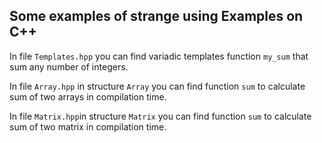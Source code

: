 ## Some examples of strange using Examples on C++

In file `Templates.hpp` you can find variadic templates function `my_sum` that sum any number of integers. 

In file `Array.hpp` in structure `Array` you can find function `sum` to calculate sum of two arrays in compilation time.  

In file `Matrix.hpp`in structure `Matrix` you can find function `sum` to calculate sum of two matrix in compilation time. 
